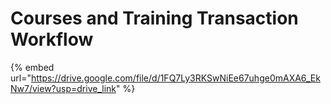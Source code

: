 # Courses and Training Transaction Workflow

{% embed url="https://drive.google.com/file/d/1FQ7Ly3RKSwNiEe67uhge0mAXA6_EkNw7/view?usp=drive_link" %}
